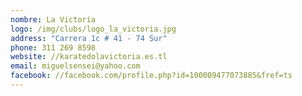 ```yaml
---
nombre: La Victoria
logo: /img/clubs/logo_la_victoria.jpg
address: "Carrera 1c # 41 - 74 Sur"
phone: 311 269 8598
website: //karatedolavictoria.es.tl
email: miguelsensei@yahoo.com
facebook: //facebook.com/profile.php?id=100009477073885&fref=ts
---
```



